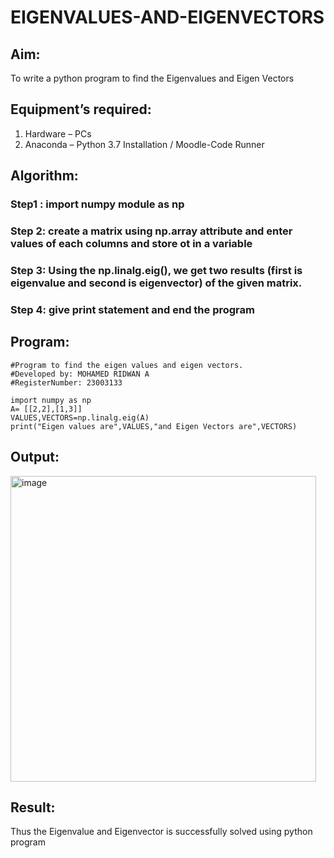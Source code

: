 # EIGENVALUES-AND-EIGENVECTORS
## Aim:
To write a python program to find the Eigenvalues and Eigen Vectors
## Equipment’s required:
1. 	Hardware – PCs
2. 	Anaconda – Python 3.7 Installation / Moodle-Code Runner
## Algorithm:
### Step1 : import numpy module as np
### Step 2: create a matrix using np.array attribute and enter values of each columns and store ot in a variable
### Step 3: Using the np.linalg.eig(),  we get two results (first is eigenvalue and second is eigenvector) of the given matrix.
### Step 4: give print statement and end the program

## Program:
```
#Program to find the eigen values and eigen vectors.
#Developed by: MOHAMED RIDWAN A
#RegisterNumber: 23003133

import numpy as np
A= [[2,2],[1,3]]
VALUES,VECTORS=np.linalg.eig(A)
print("Eigen values are",VALUES,"and Eigen Vectors are",VECTORS)
```

## Output:
<img width="489" alt="image" src="https://github.com/MOHAMEDRIDWAN/EIGENVALUES-AND-EIGENVECTORS/assets/146993368/78889f09-2e6d-438d-9077-4e4e60b98363">


## Result:
Thus the Eigenvalue and Eigenvector is successfully solved using python program
